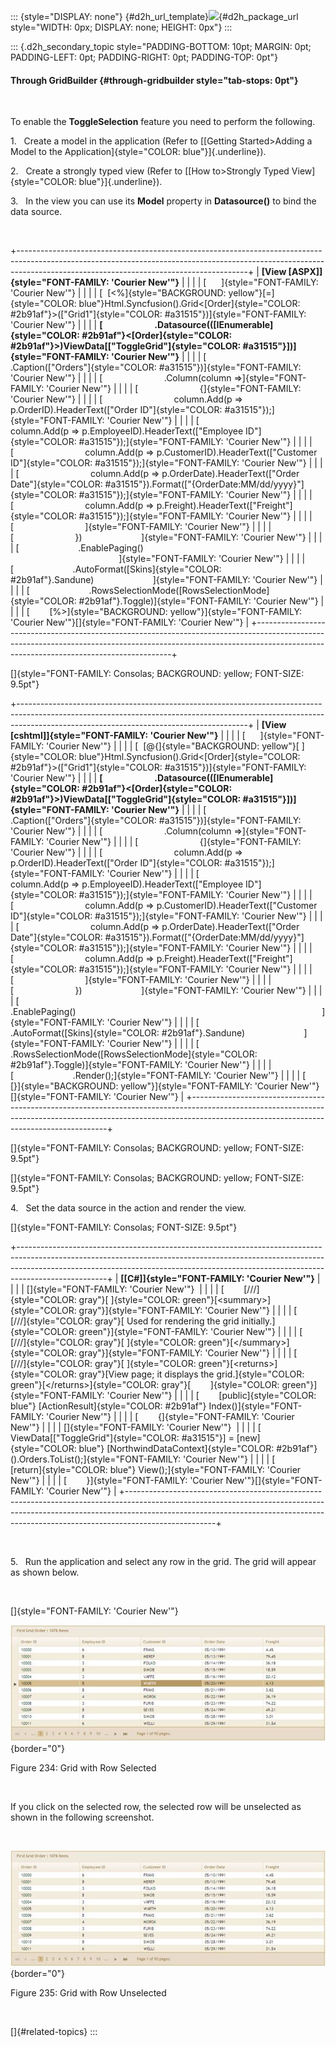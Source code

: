 ::: {style="DISPLAY: none"}
[](ms-xhelp:///?Id=d2h_url_template){#d2h_url_template}![](!package_url!){#d2h_package_url style="WIDTH: 0px; DISPLAY: none; HEIGHT: 0px"}
:::

::: {.d2h_secondary_topic style="PADDING-BOTTOM: 10pt; MARGIN: 0pt; PADDING-LEFT: 0pt; PADDING-RIGHT: 0pt; PADDING-TOP: 0pt"}
#### Through GridBuilder {#through-gridbuilder style="tab-stops: 0pt"}

 

To enable the **ToggleSelection** feature you need to perform the following.

1.   Create a model in the application (Refer to [[Getting Started\>Adding a Model to the Application]{style="COLOR: blue"}]{.underline}).

2.   Create a strongly typed view (Refer to [[How to\>Strongly Typed View]{style="COLOR: blue"}]{.underline}).

3.   In the view you can use its **Model** property in **Datasource()** to bind the data source.

 

+---------------------------------------------------------------------------------------------------------------------------------------------------------------------------------------------------------------------+
| **[View \[ASPX\]]{style="FONT-FAMILY: 'Courier New'"}**                                                                                                                                                             |
|                                                                                                                                                                                                                     |
| [      ]{style="FONT-FAMILY: 'Courier New'"}                                                                                                                                                                        |
|                                                                                                                                                                                                                     |
| [  [\<%]{style="BACKGROUND: yellow"}[=]{style="COLOR: blue"}Html.Syncfusion().Grid\<[Order]{style="COLOR: #2b91af"}\>([\"Grid1\"]{style="COLOR: #a31515"})]{style="FONT-FAMILY: 'Courier New'"}                     |
|                                                                                                                                                                                                                     |
| **[                         .Datasource(([IEnumerable]{style="COLOR: #2b91af"}\<[Order]{style="COLOR: #2b91af"}\>)ViewData\[[\"ToggleGrid\"]{style="COLOR: #a31515"}\])]{style="FONT-FAMILY: 'Courier New'"}**      |
|                                                                                                                                                                                                                     |
| [                         .Caption([\"Orders\"]{style="COLOR: #a31515"})]{style="FONT-FAMILY: 'Courier New'"}                                                                                                       |
|                                                                                                                                                                                                                     |
| [                         .Column(column =\>]{style="FONT-FAMILY: 'Courier New'"}                                                                                                                                   |
|                                                                                                                                                                                                                     |
| [                         {]{style="FONT-FAMILY: 'Courier New'"}                                                                                                                                                    |
|                                                                                                                                                                                                                     |
| [                             column.Add(p =\> p.OrderID).HeaderText([\"Order ID\"]{style="COLOR: #a31515"});]{style="FONT-FAMILY: 'Courier New'"}                                                                  |
|                                                                                                                                                                                                                     |
| [                             column.Add(p =\> p.EmployeeID).HeaderText([\"Employee ID\"]{style="COLOR: #a31515"});]{style="FONT-FAMILY: 'Courier New'"}                                                            |
|                                                                                                                                                                                                                     |
| [                             column.Add(p =\> p.CustomerID).HeaderText([\"Customer ID\"]{style="COLOR: #a31515"});]{style="FONT-FAMILY: 'Courier New'"}                                                            |
|                                                                                                                                                                                                                     |
| [                             column.Add(p =\> p.OrderDate).HeaderText([\"Order Date\"]{style="COLOR: #a31515"}).Format([\"{OrderDate:MM/dd/yyyy}\"]{style="COLOR: #a31515"});]{style="FONT-FAMILY: 'Courier New'"} |
|                                                                                                                                                                                                                     |
| [                             column.Add(p =\> p.Freight).HeaderText([\"Freight\"]{style="COLOR: #a31515"});]{style="FONT-FAMILY: 'Courier New'"}                                                                   |
|                                                                                                                                                                                                                     |
| [                             ]{style="FONT-FAMILY: 'Courier New'"}                                                                                                                                                 |
|                                                                                                                                                                                                                     |
| [                         })                        ]{style="FONT-FAMILY: 'Courier New'"}                                                                                                                           |
|                                                                                                                                                                                                                     |
| [                        .EnablePaging()                                                                                                    ]{style="FONT-FAMILY: 'Courier New'"}                                   |
|                                                                                                                                                                                                                     |
| [                        .AutoFormat([Skins]{style="COLOR: #2b91af"}.Sandune)                        ]{style="FONT-FAMILY: 'Courier New'"}                                                                          |
|                                                                                                                                                                                                                     |
| [                        .RowsSelectionMode([RowsSelectionMode]{style="COLOR: #2b91af"}.Toggle)]{style="FONT-FAMILY: 'Courier New'"}                                                                                |
|                                                                                                                                                                                                                     |
| [        [%\>]{style="BACKGROUND: yellow"}]{style="FONT-FAMILY: 'Courier New'"}[]{style="FONT-FAMILY: 'Courier New'"}                                                                                               |
+---------------------------------------------------------------------------------------------------------------------------------------------------------------------------------------------------------------------+

[]{style="FONT-FAMILY: Consolas; BACKGROUND: yellow; FONT-SIZE: 9.5pt"} 

+---------------------------------------------------------------------------------------------------------------------------------------------------------------------------------------------------------------------+
| **[View \[cshtml\]]{style="FONT-FAMILY: 'Courier New'"}**                                                                                                                                                           |
|                                                                                                                                                                                                                     |
| [      ]{style="FONT-FAMILY: 'Courier New'"}                                                                                                                                                                        |
|                                                                                                                                                                                                                     |
| [  [\@{]{style="BACKGROUND: yellow"}[ ]{style="COLOR: blue"}Html.Syncfusion().Grid\<[Order]{style="COLOR: #2b91af"}\>([\"Grid1\"]{style="COLOR: #a31515"})]{style="FONT-FAMILY: 'Courier New'"}                     |
|                                                                                                                                                                                                                     |
| **[                         .Datasource(([IEnumerable]{style="COLOR: #2b91af"}\<[Order]{style="COLOR: #2b91af"}\>)ViewData\[[\"ToggleGrid\"]{style="COLOR: #a31515"}\])]{style="FONT-FAMILY: 'Courier New'"}**      |
|                                                                                                                                                                                                                     |
| [                         .Caption([\"Orders\"]{style="COLOR: #a31515"})]{style="FONT-FAMILY: 'Courier New'"}                                                                                                       |
|                                                                                                                                                                                                                     |
| [                         .Column(column =\>]{style="FONT-FAMILY: 'Courier New'"}                                                                                                                                   |
|                                                                                                                                                                                                                     |
| [                         {]{style="FONT-FAMILY: 'Courier New'"}                                                                                                                                                    |
|                                                                                                                                                                                                                     |
| [                             column.Add(p =\> p.OrderID).HeaderText([\"Order ID\"]{style="COLOR: #a31515"});]{style="FONT-FAMILY: 'Courier New'"}                                                                  |
|                                                                                                                                                                                                                     |
| [                             column.Add(p =\> p.EmployeeID).HeaderText([\"Employee ID\"]{style="COLOR: #a31515"});]{style="FONT-FAMILY: 'Courier New'"}                                                            |
|                                                                                                                                                                                                                     |
| [                             column.Add(p =\> p.CustomerID).HeaderText([\"Customer ID\"]{style="COLOR: #a31515"});]{style="FONT-FAMILY: 'Courier New'"}                                                            |
|                                                                                                                                                                                                                     |
| [                             column.Add(p =\> p.OrderDate).HeaderText([\"Order Date\"]{style="COLOR: #a31515"}).Format([\"{OrderDate:MM/dd/yyyy}\"]{style="COLOR: #a31515"});]{style="FONT-FAMILY: 'Courier New'"} |
|                                                                                                                                                                                                                     |
| [                             column.Add(p =\> p.Freight).HeaderText([\"Freight\"]{style="COLOR: #a31515"});]{style="FONT-FAMILY: 'Courier New'"}                                                                   |
|                                                                                                                                                                                                                     |
| [                             ]{style="FONT-FAMILY: 'Courier New'"}                                                                                                                                                 |
|                                                                                                                                                                                                                     |
| [                         })                        ]{style="FONT-FAMILY: 'Courier New'"}                                                                                                                           |
|                                                                                                                                                                                                                     |
| [                        .EnablePaging()                                                                                                    ]{style="FONT-FAMILY: 'Courier New'"}                                   |
|                                                                                                                                                                                                                     |
| [                        .AutoFormat([Skins]{style="COLOR: #2b91af"}.Sandune)                        ]{style="FONT-FAMILY: 'Courier New'"}                                                                          |
|                                                                                                                                                                                                                     |
| [                        .RowsSelectionMode([RowsSelectionMode]{style="COLOR: #2b91af"}.Toggle)]{style="FONT-FAMILY: 'Courier New'"}                                                                                |
|                                                                                                                                                                                                                     |
| [                        .Render();]{style="FONT-FAMILY: 'Courier New'"}                                                                                                                                            |
|                                                                                                                                                                                                                     |
| [        [}]{style="BACKGROUND: yellow"}]{style="FONT-FAMILY: 'Courier New'"}[]{style="FONT-FAMILY: 'Courier New'"}                                                                                                 |
+---------------------------------------------------------------------------------------------------------------------------------------------------------------------------------------------------------------------+

[]{style="FONT-FAMILY: Consolas; BACKGROUND: yellow; FONT-SIZE: 9.5pt"} 

[]{style="FONT-FAMILY: Consolas; BACKGROUND: yellow; FONT-SIZE: 9.5pt"} 

4.   Set the data source in the action and render the view.

[]{style="FONT-FAMILY: Consolas; FONT-SIZE: 9.5pt"} 

+----------------------------------------------------------------------------------------------------------------------------------------------------------------------------------------------------------------------------------------------------------------+
| **[\[C#\]]{style="FONT-FAMILY: 'Courier New'"}**                                                                                                                                                                                                               |
|                                                                                                                                                                                                                                                                |
| []{style="FONT-FAMILY: 'Courier New'"}                                                                                                                                                                                                                         |
|                                                                                                                                                                                                                                                                |
| [        [///]{style="COLOR: gray"}[ ]{style="COLOR: green"}[\<summary\>]{style="COLOR: gray"}]{style="FONT-FAMILY: 'Courier New'"}                                                                                                                            |
|                                                                                                                                                                                                                                                                |
| [        [///]{style="COLOR: gray"}[ Used for rendering the grid initially.]{style="COLOR: green"}]{style="FONT-FAMILY: 'Courier New'"}                                                                                                                        |
|                                                                                                                                                                                                                                                                |
| [        [///]{style="COLOR: gray"}[ ]{style="COLOR: green"}[\</summary\>]{style="COLOR: gray"}]{style="FONT-FAMILY: 'Courier New'"}                                                                                                                           |
|                                                                                                                                                                                                                                                                |
| [        [///]{style="COLOR: gray"}[ ]{style="COLOR: green"}[\<returns\>]{style="COLOR: gray"}[View page; it displays the grid.]{style="COLOR: green"}[\</returns\>]{style="COLOR: gray"}[        ]{style="COLOR: green"}]{style="FONT-FAMILY: 'Courier New'"} |
|                                                                                                                                                                                                                                                                |
| [        [public]{style="COLOR: blue"} [ActionResult]{style="COLOR: #2b91af"} Index()]{style="FONT-FAMILY: 'Courier New'"}                                                                                                                                     |
|                                                                                                                                                                                                                                                                |
| [        {]{style="FONT-FAMILY: 'Courier New'"}                                                                                                                                                                                                                |
|                                                                                                                                                                                                                                                                |
| []{style="FONT-FAMILY: 'Courier New'"}                                                                                                                                                                                                                         |
|                                                                                                                                                                                                                                                                |
| [            ViewData\[[\"ToggleGrid\"]{style="COLOR: #a31515"}\] = [new]{style="COLOR: blue"} [NorthwindDataContext]{style="COLOR: #2b91af"}().Orders.ToList();]{style="FONT-FAMILY: 'Courier New'"}                                                          |
|                                                                                                                                                                                                                                                                |
| [            [return]{style="COLOR: blue"} View();]{style="FONT-FAMILY: 'Courier New'"}                                                                                                                                                                        |
|                                                                                                                                                                                                                                                                |
| [        }]{style="FONT-FAMILY: 'Courier New'"}[]{style="FONT-FAMILY: 'Courier New'"}                                                                                                                                                                          |
+----------------------------------------------------------------------------------------------------------------------------------------------------------------------------------------------------------------------------------------------------------------+

 

5.   Run the application and select any row in the grid. The grid will appear as shown below.

 

[]{style="FONT-FAMILY: 'Courier New'"} 

![](ImagesExt/image58_210.jpg){border="0"}

Figure 234: Grid with Row Selected

 

If you click on the selected row, the selected row will be unselected as shown in the following screenshot.

 

![](ImagesExt/image58_211.jpg){border="0"}

Figure 235: Grid with Row Unselected

 

[]{#related-topics}
:::
